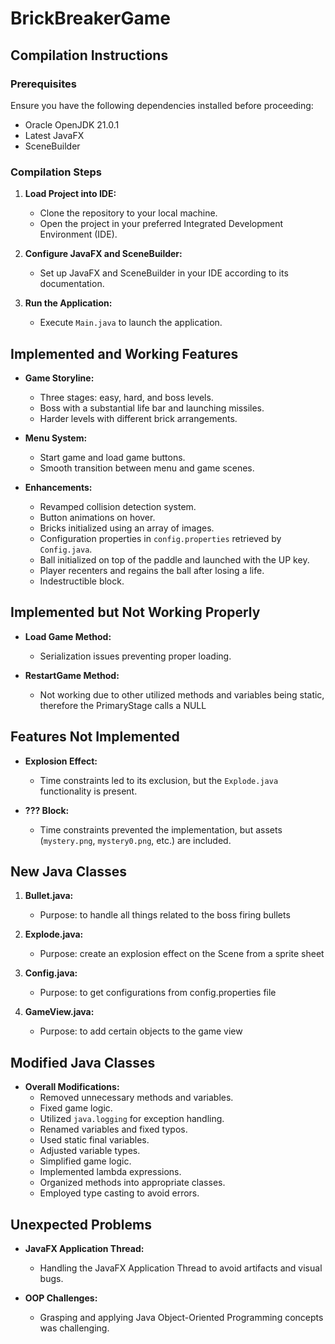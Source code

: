 # BrickBreakerGame

## Compilation Instructions

### Prerequisites
Ensure you have the following dependencies installed before proceeding:

- Oracle OpenJDK 21.0.1
- Latest JavaFX
- SceneBuilder

### Compilation Steps

1. **Load Project into IDE:**
   - Clone the repository to your local machine.
   - Open the project in your preferred Integrated Development Environment (IDE).

2. **Configure JavaFX and SceneBuilder:**
   - Set up JavaFX and SceneBuilder in your IDE according to its documentation.

3. **Run the Application:**
   - Execute `Main.java` to launch the application.

## Implemented and Working Features

- **Game Storyline:**
  - Three stages: easy, hard, and boss levels.
  - Boss with a substantial life bar and launching missiles.
  - Harder levels with different brick arrangements.
  
- **Menu System:**
  - Start game and load game buttons.
  - Smooth transition between menu and game scenes.

- **Enhancements:**
  - Revamped collision detection system.
  - Button animations on hover.
  - Bricks initialized using an array of images.
  - Configuration properties in `config.properties` retrieved by `Config.java`.
  - Ball initialized on top of the paddle and launched with the UP key.
  - Player recenters and regains the ball after losing a life.
  - Indestructible block.

## Implemented but Not Working Properly

- **Load Game Method:**
  - Serialization issues preventing proper loading.
    
- **RestartGame Method:**
  - Not working due to other utilized methods and variables being static, therefore the PrimaryStage calls a NULL

## Features Not Implemented

- **Explosion Effect:**
  - Time constraints led to its exclusion, but the `Explode.java` functionality is present.

- **??? Block:**
  - Time constraints prevented the implementation, but assets (`mystery.png`, `mystery0.png`, etc.) are included.

## New Java Classes

1. **Bullet.java:**
   - Purpose: to handle all things related to the boss firing bullets

2. **Explode.java:**
   - Purpose: create an explosion effect on the Scene from a sprite sheet

3. **Config.java:**
   - Purpose: to get configurations from config.properties file

4. **GameView.java:**
   - Purpose: to add certain objects to the game view

## Modified Java Classes

- **Overall Modifications:**
  - Removed unnecessary methods and variables.
  - Fixed game logic.
  - Utilized `java.logging` for exception handling.
  - Renamed variables and fixed typos.
  - Used static final variables.
  - Adjusted variable types.
  - Simplified game logic.
  - Implemented lambda expressions.
  - Organized methods into appropriate classes.
  - Employed type casting to avoid errors.

## Unexpected Problems

- **JavaFX Application Thread:**
  - Handling the JavaFX Application Thread to avoid artifacts and visual bugs.

- **OOP Challenges:**
  - Grasping and applying Java Object-Oriented Programming concepts was challenging.
